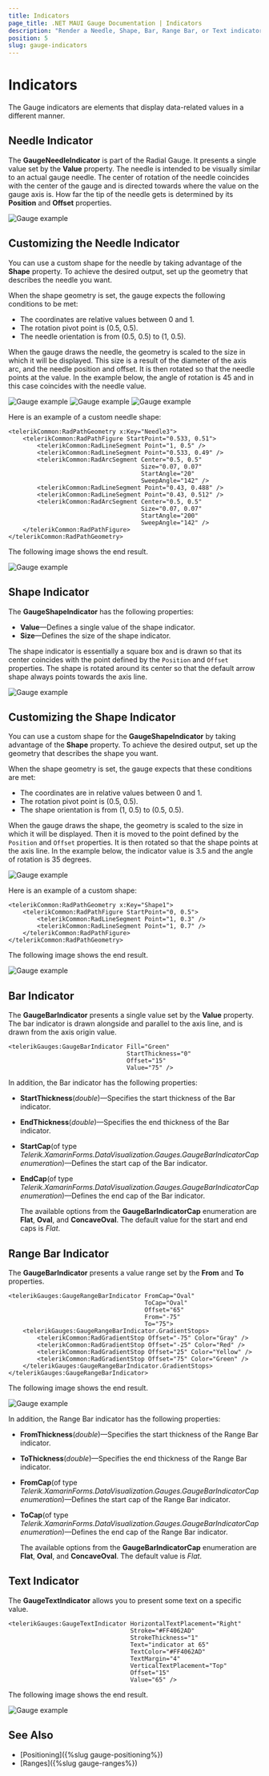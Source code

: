 ```yaml
---
title: Indicators
page_title: .NET MAUI Gauge Documentation | Indicators
description: "Render a Needle, Shape, Bar, Range Bar, or Text indicators in the Telerik Gauge for .NET MAUI control and customize their behavior by using the exposed properties."
position: 5
slug: gauge-indicators
---
```


# Indicators

The Gauge indicators are elements that display data-related values in a different manner.

## Needle Indicator

The **GaugeNeedleIndicator** is part of the Radial Gauge. It presents a single value set by the **Value** property. The needle is intended to be visually similar to an actual gauge needle. The center of rotation of the needle coincides with the center of the gauge and is directed towards where the value on the gauge axis is. How far the tip of the needle gets is determined by its **Position** and **Offset** properties.

![Gauge example](images/gauge-needle-indicator.png)

## Customizing the Needle Indicator

You can use a custom shape for the needle by taking advantage of the **Shape** property. To achieve the desired output, set up the geometry that describes the needle you want.

When the shape geometry is set, the gauge expects the following conditions to be met:

- The coordinates are relative values between 0 and 1.
- The rotation pivot point is (0.5, 0.5).
- The needle orientation is from (0.5, 0.5) to (1, 0.5).

When the gauge draws the needle, the geometry is scaled to the size in which it will be displayed. This size is a result of the diameter of the axis arc, and the needle position and offset. It is then rotated so that the needle points at the value. In the example below, the angle of rotation is 45 and in this case coincides with the needle value.

![Gauge example](images/gauge-needle-indicator-shape.png)
![Gauge example](images/gauge-needle-indicator-shape-rotated.png)
![Gauge example](images/gauge-needle-indicator-with-grid.png)

Here is an example of a custom needle shape:

```XAML
<telerikCommon:RadPathGeometry x:Key="Needle3">
    <telerikCommon:RadPathFigure StartPoint="0.533, 0.51">
        <telerikCommon:RadLineSegment Point="1, 0.5" />
        <telerikCommon:RadLineSegment Point="0.533, 0.49" />
        <telerikCommon:RadArcSegment Center="0.5, 0.5"
                                     Size="0.07, 0.07"
                                     StartAngle="20"
                                     SweepAngle="142" />
        <telerikCommon:RadLineSegment Point="0.43, 0.488" />
        <telerikCommon:RadLineSegment Point="0.43, 0.512" />
        <telerikCommon:RadArcSegment Center="0.5, 0.5"
                                     Size="0.07, 0.07"
                                     StartAngle="200"
                                     SweepAngle="142" />
    </telerikCommon:RadPathFigure>
</telerikCommon:RadPathGeometry>
```

The following image shows the end result.

![Gauge example](images/gauge-custom-needle-shape.png)

## Shape Indicator

The **GaugeShapeIndicator** has the following properties:

* **Value**&mdash;Defines a single value of the shape indicator.
* **Size**&mdash;Defines the size of the shape indicator.

The shape indicator is essentially a square box and is drawn so that its center coincides with the point defined by the `Position` and `Offset` properties. The shape is rotated around its center so that the default arrow shape always points towards the axis line.

![Gauge example](images/gauge-shape-indicator.png)

## Customizing the Shape Indicator

You can use a custom shape for the **GaugeShapeIndicator** by taking advantage of the **Shape** property. To achieve the desired output, set up the geometry that describes the shape you want.

When the shape geometry is set, the gauge expects that these conditions are met:

- The coordinates are in relative values between 0 and 1.
- The rotation pivot point is (0.5, 0.5).
- The shape orientation is from (1, 0.5) to (0.5, 0.5).

When the gauge draws the shape, the geometry is scaled to the size in which it will be displayed. Then it is moved to the point defined by the `Position` and `Offset` properties. It is then rotated so that the shape points at the axis line. In the example below, the indicator value is 3.5 and the angle of rotation is 35 degrees.

![Gauge example](images/gauge-shape-indicator-gif.gif)

Here is an example of a custom shape:

```XAML
<telerikCommon:RadPathGeometry x:Key="Shape1">
    <telerikCommon:RadPathFigure StartPoint="0, 0.5">
        <telerikCommon:RadLineSegment Point="1, 0.3" />
        <telerikCommon:RadLineSegment Point="1, 0.7" />
    </telerikCommon:RadPathFigure>
</telerikCommon:RadPathGeometry>
```

The following image shows the end result.

![Gauge example](images/gauge-shape-custom-shape.png)

## Bar Indicator

The **GaugeBarIndicator** presents a single value set by the **Value** property. The bar indicator is drawn alongside and parallel to the axis line, and is drawn from the axis origin value.

```XAML
<telerikGauges:GaugeBarIndicator Fill="Green"
                                 StartThickness="0"
                                 Offset="15"
                                 Value="75" />
```

In addition, the Bar indicator has the following properties:

* **StartThickness**(*double*)&mdash;Specifies the start thickness of the Bar indicator.
* **EndThickness**(*double*)&mdash;Specifies the end thickness of the Bar indicator.
* **StartCap**(of type *Telerik.XamarinForms.DataVisualization.Gauges.GaugeBarIndicatorCap enumeration*)&mdash;Defines the start cap of the Bar indicator.
* **EndCap**(of type *Telerik.XamarinForms.DataVisualization.Gauges.GaugeBarIndicatorCap enumeration*)&mdash;Defines the end cap of the Bar indicator.

  The available options from the **GaugeBarIndicatorCap** enumeration are **Flat**, **Oval**, and **ConcaveOval**. The default value for the start and end caps is *Flat*.

## Range Bar Indicator

The **GaugeBarIndicator** presents a value range set by the **From** and **To** properties.

```XAML
<telerikGauges:GaugeRangeBarIndicator FromCap="Oval"
                                      ToCap="Oval"
                                      Offset="65"
                                      From="-75"
                                      To="75">
    <telerikGauges:GaugeRangeBarIndicator.GradientStops>
        <telerikCommon:RadGradientStop Offset="-75" Color="Gray" />
        <telerikCommon:RadGradientStop Offset="-25" Color="Red" />
        <telerikCommon:RadGradientStop Offset="25" Color="Yellow" />
        <telerikCommon:RadGradientStop Offset="75" Color="Green" />
    </telerikGauges:GaugeRangeBarIndicator.GradientStops>
</telerikGauges:GaugeRangeBarIndicator>
```

The following image shows the end result.

![Gauge example](images/gauge-bar-indicator-overview.png)

In addition, the Range Bar indicator has the following properties:

* **FromThickness**(*double*)&mdash;Specifies the start thickness of the Range Bar indicator.
* **ToThickness**(*double*)&mdash;Specifies the end thickness of the Range Bar indicator.
* **FromCap**(of type *Telerik.XamarinForms.DataVisualization.Gauges.GaugeBarIndicatorCap enumeration*)&mdash;Defines the start cap of the Range Bar indicator.
* **ToCap**(of type *Telerik.XamarinForms.DataVisualization.Gauges.GaugeBarIndicatorCap enumeration*)&mdash;Defines the end cap of the Range Bar indicator.

  The available options from the **GaugeBarIndicatorCap** enumeration are **Flat**, **Oval**, and **ConcaveOval**. The default value is *Flat*.

## Text Indicator

The **GaugeTextIndicator** allows you to present some text on a specific value.

```XAML
<telerikGauges:GaugeTextIndicator HorizontalTextPlacement="Right"
                                  Stroke="#FF4062AD"
                                  StrokeThickness="1"
                                  Text="indicator at 65"
                                  TextColor="#FF4062AD"
                                  TextMargin="4"
                                  VerticalTextPlacement="Top"
                                  Offset="15"
                                  Value="65" />
```

The following image shows the end result.

![Gauge example](images/gauge-indicators-text-indicator.png)

## See Also

- [Positioning]({%slug gauge-positioning%})
- [Ranges]({%slug gauge-ranges%})
